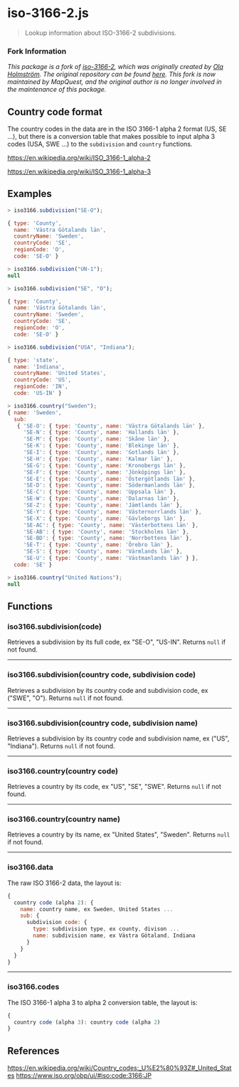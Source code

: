 # iso-3166-2.js

> Lookup information about ISO-3166-2 subdivisions.

### Fork Information

_This package is a fork of [iso-3166-2](https://www.npmjs.com/package/iso-3166-2), which was originally created by [Ola Holmström](https://github.com/olahol). The original repository can be found [here](https://github.com/olahol/iso-3166-2.js). This fork is now maintained by MapQuest, and the original author is no longer involved in the maintenance of this package._

## Country code format

The country codes in the data are in the ISO 3166-1 alpha 2 format (US,
SE ...), but there is a conversion table that makes possible to input
alpha 3 codes (USA, SWE ...) to the `subdivision` and `country` functions.

https://en.wikipedia.org/wiki/ISO_3166-1_alpha-2

https://en.wikipedia.org/wiki/ISO_3166-1_alpha-3

## Examples

```js
> iso3166.subdivision("SE-O");

{ type: 'County',
  name: 'Västra Götalands län',
  countryName: 'Sweden',
  countryCode: 'SE',
  regionCode: 'O',
  code: 'SE-O' }
```

```js
> iso3166.subdivision("UN-1");
null
```

```js
> iso3166.subdivision("SE", "O");

{ type: 'County',
  name: 'Västra Götalands län',
  countryName: 'Sweden',
  countryCode: 'SE',
  regionCode: 'O',
  code: 'SE-O' }
```

```js
> iso3166.subdivision("USA", "Indiana");

{ type: 'state',
  name: 'Indiana',
  countryName: 'United States',
  countryCode: 'US',
  regionCode: 'IN',
  code: 'US-IN' }
```

```js
> iso3166.country("Sweden");
{ name: 'Sweden',
  sub:
   { 'SE-O': { type: 'County', name: 'Västra Götalands län' },
     'SE-N': { type: 'County', name: 'Hallands län' },
     'SE-M': { type: 'County', name: 'Skåne län' },
     'SE-K': { type: 'County', name: 'Blekinge län' },
     'SE-I': { type: 'County', name: 'Gotlands län' },
     'SE-H': { type: 'County', name: 'Kalmar län' },
     'SE-G': { type: 'County', name: 'Kronobergs län' },
     'SE-F': { type: 'County', name: 'Jönköpings län' },
     'SE-E': { type: 'County', name: 'Östergötlands län' },
     'SE-D': { type: 'County', name: 'Södermanlands län' },
     'SE-C': { type: 'County', name: 'Uppsala län' },
     'SE-W': { type: 'County', name: 'Dalarnas län' },
     'SE-Z': { type: 'County', name: 'Jämtlands län' },
     'SE-Y': { type: 'County', name: 'Västernorrlands län' },
     'SE-X': { type: 'County', name: 'Gävleborgs län' },
     'SE-AC': { type: 'County', name: 'Västerbottens län' },
     'SE-AB': { type: 'County', name: 'Stockholms län' },
     'SE-BD': { type: 'County', name: 'Norrbottens län' },
     'SE-T': { type: 'County', name: 'Örebro län' },
     'SE-S': { type: 'County', name: 'Värmlands län' },
     'SE-U': { type: 'County', name: 'Västmanlands län' } },
  code: 'SE' }
```

```js
> iso3166.country("United Nations");
null
```

## Functions

### iso3166.subdivision(code)
Retrieves a subdivision by its full code, ex "SE-O", "US-IN". Returns
`null` if not found.

* * *

### iso3166.subdivision(country code, subdivision code)
Retrieves a subdivision by its country code and subdivision code, ex
("SWE", "O"). Returns `null` if not found.

* * *

### iso3166.subdivision(country code, subdivision name)
Retrieves a subdivision by its country code and subdivision name, ex
("US", "Indiana"). Returns `null` if not found.

* * *

### iso3166.country(country code)
Retrieves a country by its code, ex "US", "SE", "SWE". Returns `null`
if not found.

* * *

### iso3166.country(country name)
Retrieves a country by its name, ex "United States", "Sweden". Returns
`null` if not found.

* * *

### iso3166.data

The raw ISO 3166-2 data, the layout is:

```js
{
  country code (alpha 2): {
    name: country name, ex Sweden, United States ...
    sub: {
      subdivision code: {
        type: subdivision type, ex county, divison ...
        name: subdivision name, ex Västra Götaland, Indiana
      }
    }
  }
}
```

* * *

### iso3166.codes

The ISO 3166-1 alpha 3 to alpha 2 conversion table, the layout is:

```js
{
  country code (alpha 3): country code (alpha 2)
}
```

## References

https://en.wikipedia.org/wiki/Country_codes:_U%E2%80%93Z#_United_States
https://www.iso.org/obp/ui/#iso:code:3166:JP
